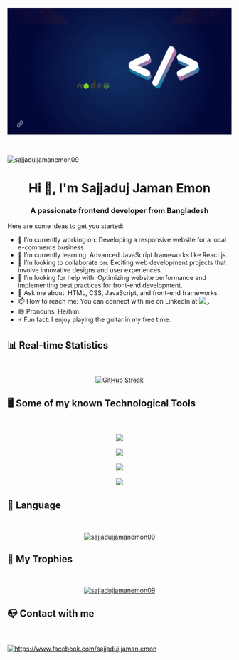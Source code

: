 
[![An old rock in the desert](https://raw.githubusercontent.com/sajjadujjamanemon09/sajjadujjamanemon09/main/Assets/BannerImage/mdsajja.gif "Shiprock, New Mexico by Beau Rogers")](https://www.flickr.com)

<br/>
<p align="left"> <img src="https://komarev.com/ghpvc/?username=sajjadujjamanemon09&label=Profile%20views&color=0e75b6&style=flat" alt="sajjadujjamanemon09" /> </p>

<h1 align="center">Hi 👋, I'm Sajjaduj Jaman Emon</h1>
<h3 align="center">A passionate frontend developer from Bangladesh</h3>





Here are some ideas to get you started:

- 🔭 I’m currently working on: Developing a responsive website for a local e-commerce business.
- 🌱 I’m currently learning: Advanced JavaScript frameworks like React.js.
- 👯 I’m looking to collaborate on: Exciting web development projects that involve innovative designs and user experiences.
- 🤔 I’m looking for help with: Optimizing website performance and implementing best practices for front-end development.
- 💬 Ask me about: HTML, CSS, JavaScript, and front-end frameworks.
- 📫 How to reach me: You can connect with me on LinkedIn at   <a href="https://www.linkedin.com/in/md-sajjaduj-jaman09/">
    <img src="https://skillicons.dev/icons?i=linkedin" />
  </a>.
- 😄 Pronouns: He/him.
- ⚡ Fun fact: I enjoy playing the guitar in my free time.



## 📊 Real-time Statistics
<br/>

<p align="center">
  <a href="https://git.io/streak-stats">
    <img src="https://github-readme-streak-stats.herokuapp.com?user=sajjadujjamanemon09&theme=transparent&date_format=M%20j%5B%2C%20Y%5D" alt="GitHub Streak">
  </a>
</p>


## 🖥️ Some of my known Technological Tools
<br/>

<p align="center">
  <a href="https://skillicons.dev">
    <img src="https://skillicons.dev/icons?i=html,css,js" />
  </a>
</p>
<p align="center">
  <a href="https://skillicons.dev">
    <img src="https://skillicons.dev/icons?i=materialui,mongodb,netlify,nextjs,nodejs" />
  </a>
</p>
<p align="center">
  <a href="https://skillicons.dev">
    <img src="https://skillicons.dev/icons?i=react,tailwind,vercel" />
  </a>
</p>
<p align="center">
  <a href="https://skillicons.dev">
    <img src="https://skillicons.dev/icons?i=vscode,vite" />
  </a>
</p>



## 📖 Language
<br/>

<p align="center"><img align="center" src="https://github-readme-stats.vercel.app/api/top-langs?username=sajjadujjamanemon09&show_icons=true&locale=en&layout=compact" alt="sajjadujjamanemon09" /></p>


## 💎 My Trophies
<br/>

<p align="center"> <a href="https://github.com/ryo-ma/github-profile-trophy"><img src="https://github-profile-trophy.vercel.app/?username=sajjadujjamanemon09" alt="sajjadujjamanemon09" /></a> </p>


## 📭 Contact with me
<br/>
<p align="left">
<a href="https://fb.com/https://www.facebook.com/sajjaduj.jaman.emon" target="blank"><img align="center" src="https://raw.githubusercontent.com/rahuldkjain/github-profile-readme-generator/master/src/images/icons/Social/facebook.svg" alt="https://www.facebook.com/sajjaduj.jaman.emon" height="30" width="40" /></a>
</p>




